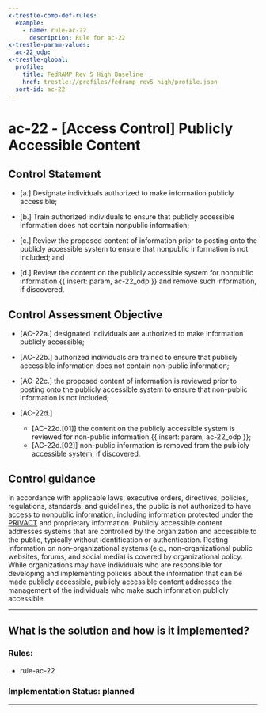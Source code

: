 ```yaml
---
x-trestle-comp-def-rules:
  example:
    - name: rule-ac-22
      description: Rule for ac-22
x-trestle-param-values:
  ac-22_odp:
x-trestle-global:
  profile:
    title: FedRAMP Rev 5 High Baseline
    href: trestle://profiles/fedramp_rev5_high/profile.json
  sort-id: ac-22
---
```


# ac-22 - \[Access Control\] Publicly Accessible Content

## Control Statement

- \[a.\] Designate individuals authorized to make information publicly accessible;

- \[b.\] Train authorized individuals to ensure that publicly accessible information does not contain nonpublic information;

- \[c.\] Review the proposed content of information prior to posting onto the publicly accessible system to ensure that nonpublic information is not included; and

- \[d.\] Review the content on the publicly accessible system for nonpublic information {{ insert: param, ac-22_odp }} and remove such information, if discovered.

## Control Assessment Objective

- \[AC-22a.\] designated individuals are authorized to make information publicly accessible;

- \[AC-22b.\] authorized individuals are trained to ensure that publicly accessible information does not contain non-public information;

- \[AC-22c.\] the proposed content of information is reviewed prior to posting onto the publicly accessible system to ensure that non-public information is not included;

- \[AC-22d.\]

  - \[AC-22d.[01]\] the content on the publicly accessible system is reviewed for non-public information {{ insert: param, ac-22_odp }};
  - \[AC-22d.[02]\] non-public information is removed from the publicly accessible system, if discovered.

## Control guidance

In accordance with applicable laws, executive orders, directives, policies, regulations, standards, and guidelines, the public is not authorized to have access to nonpublic information, including information protected under the [PRIVACT](#18e71fec-c6fd-475a-925a-5d8495cf8455) and proprietary information. Publicly accessible content addresses systems that are controlled by the organization and accessible to the public, typically without identification or authentication. Posting information on non-organizational systems (e.g., non-organizational public websites, forums, and social media) is covered by organizational policy. While organizations may have individuals who are responsible for developing and implementing policies about the information that can be made publicly accessible, publicly accessible content addresses the management of the individuals who make such information publicly accessible.

______________________________________________________________________

## What is the solution and how is it implemented?

<!-- For implementation status enter one of: implemented, partial, planned, alternative, not-applicable -->

<!-- Note that the list of rules under ### Rules: is read-only and changes will not be captured after assembly to JSON -->

<!-- Add control implementation description here for control: ac-22 -->

### Rules:

  - rule-ac-22

### Implementation Status: planned

______________________________________________________________________
